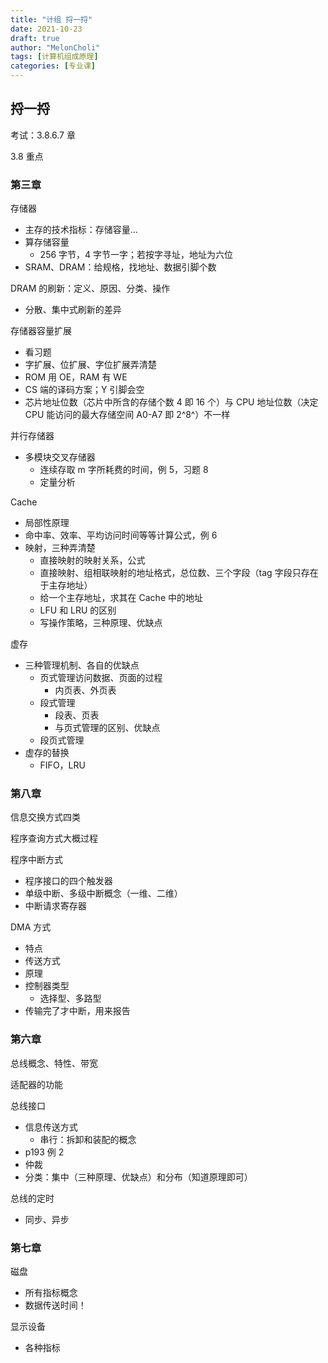 ```yaml
---
title: "计组 捋一捋"
date: 2021-10-23
draft: true
author: "MelonCholi"
tags: [计算机组成原理]
categories: [专业课]
---
```


## 捋一捋

考试：3.8.6.7 章

3.8 重点

### 第三章

存储器

- 主存的技术指标：存储容量...
- 算存储容量
    - 256 字节，4 字节一字；若按字寻址，地址为六位
- SRAM、DRAM：给规格，找地址、数据引脚个数

DRAM 的刷新：定义、原因、分类、操作

- 分散、集中式刷新的差异

存储器容量扩展

- 看习题
- 字扩展、位扩展、字位扩展弄清楚
- ROM 用 OE，RAM 有 WE
- CS 端的译码方案；Y 引脚会空
- 芯片地址位数（芯片中所含的存储个数 4 即 16 个）与 CPU 地址位数（决定 CPU 能访问的最大存储空间 A0-A7 即 2^8^）不一样

并行存储器

- 多模块交叉存储器
    - 连续存取 m 字所耗费的时间，例 5，习题 8
    - 定量分析

Cache

- 局部性原理
- 命中率、效率、平均访问时间等等计算公式，例 6
- 映射，三种弄清楚
    - 直接映射的映射关系，公式
    - 直接映射、组相联映射的地址格式，总位数、三个字段（tag 字段只存在于主存地址）
    - 给一个主存地址，求其在 Cache 中的地址
    - LFU 和 LRU 的区别
    - 写操作策略，三种原理、优缺点

虚存

- 三种管理机制、各自的优缺点
    - 页式管理访问数据、页面的过程
        - 内页表、外页表
    - 段式管理
        - 段表、页表
        - 与页式管理的区别、优缺点
    - 段页式管理
- 虚存的替换
    - FIFO，LRU

### 第八章

信息交换方式四类

程序查询方式大概过程

程序中断方式

- 程序接口的四个触发器
- 单级中断、多级中断概念（一维、二维）
- 中断请求寄存器

DMA 方式

- 特点
- 传送方式
- 原理
- 控制器类型
    - 选择型、多路型
- 传输完了才中断，用来报告

### 第六章

总线概念、特性、带宽

适配器的功能

总线接口

- 信息传送方式
    - 串行：拆卸和装配的概念
- p193 例 2
- 仲裁
- 分类：集中（三种原理、优缺点）和分布（知道原理即可）

总线的定时

- 同步、异步

### 第七章

磁盘

- 所有指标概念
- 数据传送时间！

显示设备

- 各种指标